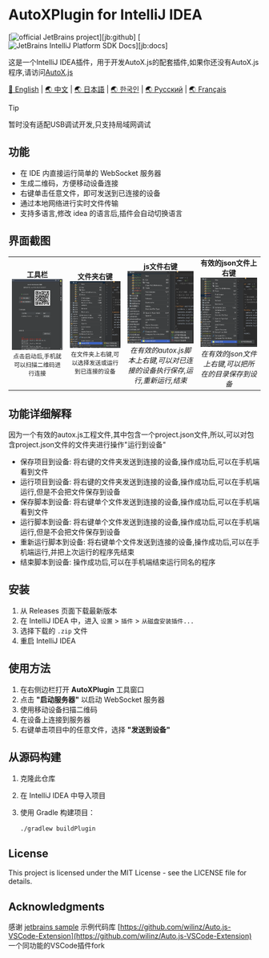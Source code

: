 # AutoXPlugin for IntelliJ IDEA

[![official JetBrains project](https://jb.gg/badges/official-flat-square.svg)][jb:github]
[![JetBrains IntelliJ Platform SDK Docs](https://jb.gg/badges/docs.svg?style=flat-square)][jb:docs]

这是一个IntelliJ IDEA插件，用于开发AutoX.js的配套插件,如果你还没有AutoX.js程序,请访问[AutoX.js](https://github.com/aiselp/AutoX)

[🌟 English](README_en.md) | [🌏 中文](README.md) | [🌏 日本語](README_JP.md) | [🌏 한국인](README_ko.md) | [🌏 Русский](README_ru.md) | [🌏 Français](README_fr.md)
> [!TIP]
> 暂时没有适配USB调试开发,只支持局域网调试

## 功能

- 在 IDE 内直接运行简单的 WebSocket 服务器
- 生成二维码，方便移动设备连接
- 右键单击任意文件，即可发送到已连接的设备
- 通过本地网络进行实时文件传输
- 支持多语言,修改 idea 的语言后,插件会自动切换语言 

## 界面截图
<div align="center">
<table>
<tr>

<td align="center">
<b>工具栏</b><br>
<img src="/img/%E6%88%AA%E5%B1%8F2025-04-03%2000.43.22.png" width="500" alt="微信赞赏码"><br>
<small>点击启动后,手机就可以扫描二维码进行连接</small>
</td>
<td align="center">
<b>文件夹右键</b><br>
<img src="img/%E6%88%AA%E5%B1%8F2025-04-02%2017.40.57.png" width="500" alt="支付宝赞赏码"><br>
<small>在文件夹上右键,可以选择发送或运行到已连接的设备</small>
</td>
<td align="center">
<b>js文件右键</b><br>
<img src="img/%E6%88%AA%E5%B1%8F2025-04-02%2017.40.39.png" width="500" alt="Alipay"><br>
<em>在有效的autox.js脚本上右键,可以对已连接的设备执行保存,运行,重新运行,结束</em>
</td>
<td align="center">
<b>有效的json文件上右键</b><br>
<img src="img/%E6%88%AA%E5%B1%8F2025-04-02%2017.41.36.png" width="500" alt="WeChat"><br>
<em>在有效的json文件上右键,可以把所在的目录保存到设备</em>
</td>
</tr>
</table>
</div>

## 功能详细解释

因为一个有效的autox.js工程文件,其中包含一个project.json文件,所以,可以对包含project.json文件的文件夹进行操作"运行到设备"

- 保存项目到设备: 将右键的文件夹发送到连接的设备,操作成功后,可以在手机端看到文件
- 运行项目到设备: 将右键的文件夹发送到连接的设备,操作成功后,可以在手机端运行,但是不会把文件保存到设备
- 保存脚本到设备: 将右键单个文件发送到连接的设备,操作成功后,可以在手机端看到文件
- 运行脚本到设备: 将右键单个文件发送到连接的设备,操作成功后,可以在手机端运行,但是不会把文件保存到设备
- 重新运行脚本到设备: 将右键单个文件发送到连接的设备,操作成功后,可以在手机端运行,并把上次运行的程序先结束
- 结束脚本到设备: 操作成功后,可以在手机端结束运行同名的程序

## 安装

1. 从 Releases 页面下载最新版本
2. 在 IntelliJ IDEA 中，进入 `设置` > `插件` > `从磁盘安装插件...`
3. 选择下载的 `.zip` 文件
4. 重启 IntelliJ IDEA

## 使用方法

1. 在右侧边栏打开 **AutoXPlugin** 工具窗口
2. 点击 **"启动服务器"** 以启动 WebSocket 服务器
3. 使用移动设备扫描二维码
4. 在设备上连接到服务器
5. 右键单击项目中的任意文件，选择 **"发送到设备"**

## 从源码构建

1. 克隆此仓库
2. 在 IntelliJ IDEA 中导入项目
3. 使用 Gradle 构建项目：

   ```bash
   ./gradlew buildPlugin
   ```

## License

This project is licensed under the MIT License - see the LICENSE file for details.

## Acknowledgments

感谢 
[jetbrains sample](https://github.com/JetBrains/intellij-sdk-code-samples) 示例代码库
[https://github.com/wilinz/Auto.js-VSCode-Extension](https://github.com/wilinz/Auto.js-VSCode-Extension) 一个同功能的VSCode插件fork
